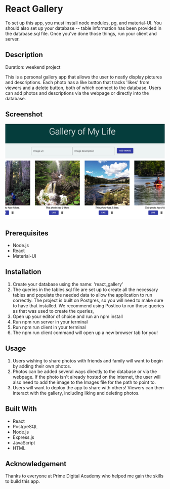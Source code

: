 # React Gallery

To set up this app, you must install node modules, pg, and material-UI. You should also set up your database -- table information has been provided in the database.sql file. Once you've done those things, run your client and server. 

## Description

Duration: weekend project

This is a personal gallery app that allows the user to neatly display pictures and descriptions. Each photo has a like button that tracks 'likes' from viewers and a delete button, both of which connect to the database. Users can add photos and descriptions via the webpage or directly into the database.

## Screenshot

![Gallery_App](public/images/screenshot.jpeg?raw=true")

## Prerequisites

- Node.js
- React
- Material-UI

## Installation

1. Create your database using the name: 'react_gallery'
2. The queries in the tables.sql file are set up to create all the necessary tables and populate the needed data to allow the application to run correctly. The project is built on Postgres, so you will need to make sure to have that installed. We recommend using Postico to run those queries as that was used to create the queries,
3. Open up your editor of choice and run an npm install
4. Run npm run server in your terminal
5. Run npm run client in your terminal
6. The npm run client command will open up a new browser tab for you!

## Usage

1. Users wishing to share photos with friends and family will want to begin by adding their own photos.
2. Photos can be added several ways directly to the database or via the webpage. If the photo isn't already hosted on the internet, the user will also need to add the image to the Images file for the path to point to. 
3. Users will want to deploy the app to share with others! Viewers can then interact with the gallery, including liking and deleting photos. 

## Built With

- React
- PostgreSQL
- Node.js
- Express.js
- JavaScript
- HTML

## Acknowledgement

Thanks to everyone at Prime Digital Academy who helped me gain the skills to build this app. 





